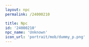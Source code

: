 ```yaml
---
layout: npc
permalink: /24000210

title: Npc
id: '24000210'
npc_name: 'Unknown'
icon_url: 'portrait/mob/dummy_p.png'
---
```

